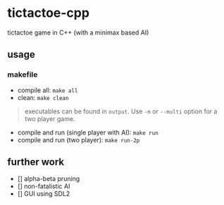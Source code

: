 # tictactoe-cpp
tictactoe game in C++ (with a minimax based AI)

## usage

### makefile
* compile all: `make all`
* clean: `make clean`
> executables can be found in `output`. Use `-m` or `--multi` option for a two player game.

* compile and run (single player with AI): `make run`
* compile and run (two player): `make run-2p`

## further work

- [] alpha-beta pruning
- [] non-fatalistic AI
- [] GUI using SDL2
